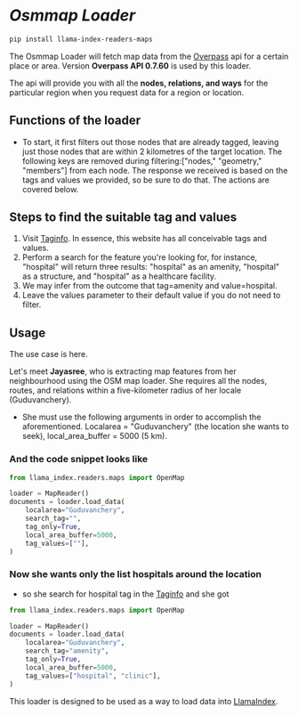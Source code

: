 # **_Osmmap Loader_**

```bash
pip install llama-index-readers-maps
```

The Osmmap Loader will fetch map data from the [Overpass](https://wiki.openstreetmap.org/wiki/Main_Page) api for a certain place or area. Version **Overpass API 0.7.60** is used by this loader.

The api will provide you with all the **nodes, relations, and ways** for the particular region when you request data for a region or location.

## **Functions of the loader**

- To start, it first filters out those nodes that are already tagged, leaving just those nodes that are within 2 kilometres of the target location. The following keys are removed during filtering:["nodes," "geometry," "members"] from each node. The response we received is based on the tags and values we provided, so be sure to do that. The actions are covered below.

## **Steps to find the suitable tag and values**

1. Visit [Taginfo](taginfo.openstreetmap.org/tags). In essence, this website has all conceivable tags and values.
2. Perform a search for the feature you're looking for, for instance, "hospital" will return three results: "hospital" as an amenity, "hospital" as a structure, and "hospital" as a healthcare facility.
3. We may infer from the outcome that tag=amenity and value=hospital.
4. Leave the values parameter to their default value if you do not need to filter.

## **Usage**

The use case is here.

Let's meet **Jayasree**, who is extracting map features from her neighbourhood using the OSM map loader.
She requires all the nodes, routes, and relations within a five-kilometer radius of her locale (Guduvanchery).

- She must use the following arguments in order to accomplish the aforementioned. Localarea = "Guduvanchery" (the location she wants to seek), local_area_buffer = 5000 (5 km).

### And the code snippet looks like

```python
from llama_index.readers.maps import OpenMap

loader = MapReader()
documents = loader.load_data(
    localarea="Guduvanchery",
    search_tag="",
    tag_only=True,
    local_area_buffer=5000,
    tag_values=[""],
)
```

### Now she wants only the list hospitals around the location

- so she search for hospital tag in the [Taginfo](https://taginfo.openstreetmap.org/tags) and she got

```python
from llama_index.readers.maps import OpenMap

loader = MapReader()
documents = loader.load_data(
    localarea="Guduvanchery",
    search_tag="amenity",
    tag_only=True,
    local_area_buffer=5000,
    tag_values=["hospital", "clinic"],
)
```

This loader is designed to be used as a way to load data into [LlamaIndex](https://github.com/run-llama/llama_index/).
